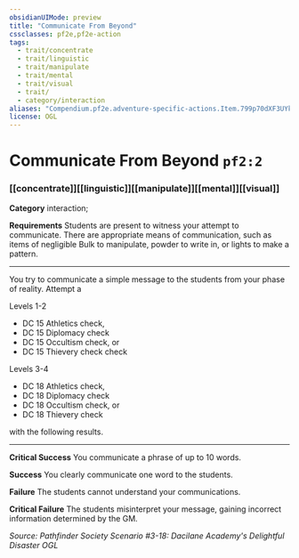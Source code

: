 ```yaml
---
obsidianUIMode: preview
title: "Communicate From Beyond"
cssclasses: pf2e,pf2e-action
tags:
  - trait/concentrate
  - trait/linguistic
  - trait/manipulate
  - trait/mental
  - trait/visual
  - trait/
  - category/interaction
aliases: "Compendium.pf2e.adventure-specific-actions.Item.799p70dXF3UYkTih"
license: OGL
---
```

# Communicate From Beyond `pf2:2`

### [[concentrate]][[linguistic]][[manipulate]][[mental]][[visual]]

**Category** interaction; 




**Requirements** Students are present to witness your attempt to communicate. There are appropriate means of communication, such as items of negligible Bulk to manipulate, powder to write in, or lights to make a pattern.

* * *

You try to communicate a simple message to the students from your phase of reality. Attempt a

Levels 1-2

*   DC 15 Athletics check,
*   DC 15 Diplomacy check
*   DC 15 Occultism check, or
*   DC 15 Thievery check check

Levels 3-4

*   DC 18 Athletics check,
*   DC 18 Diplomacy check
*   DC 18 Occultism check, or
*   DC 18 Thievery check

with the following results.

* * *

**Critical Success** You communicate a phrase of up to 10 words.

**Success** You clearly communicate one word to the students.

**Failure** The students cannot understand your communications.

**Critical Failure** The students misinterpret your message, gaining incorrect information determined by the GM.

*Source: Pathfinder Society Scenario #3-18: Dacilane Academy's Delightful Disaster*
*OGL*